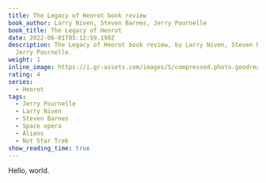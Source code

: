 ```yaml
---
title: The Legacy of Heorot book review
book_author: Larry Niven, Steven Barnes, Jerry Pournelle
book_title: The Legacy of Heorot
date: 2022-06-01T05:12:59.198Z
description: The Legacy of Heorot book review, by Larry Niven, Steven Barnes,
  Jerry Pournelle.
weight: 1
inline_image: https://i.gr-assets.com/images/S/compressed.photo.goodreads.com/books/1363978208l/899392.jpg
rating: 4
series:
  - Heorot
tags:
  - Jerry Pournelle
  - Larry Niven
  - Steven Barnes
  - Space opera
  - Aliens
  - Not Star Trek
show_reading_time: true
---
```

Hello, world.